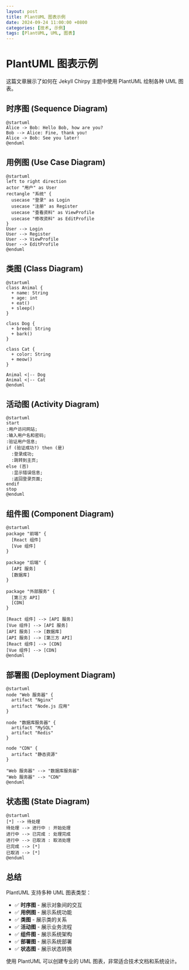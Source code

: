 ```yaml
---
layout: post
title: PlantUML 图表示例
date: 2024-09-24 11:00:00 +0800
categories: [技术, 示例]
tags: [PlantUML, UML, 图表]
---
```


# PlantUML 图表示例

这篇文章展示了如何在 Jekyll Chirpy 主题中使用 PlantUML 绘制各种 UML 图表。

## 时序图 (Sequence Diagram)

```plantuml
@startuml
Alice -> Bob: Hello Bob, how are you?
Bob --> Alice: Fine, thank you!
Alice -> Bob: See you later!
@enduml
```

## 用例图 (Use Case Diagram)

```plantuml
@startuml
left to right direction
actor "用户" as User
rectangle "系统" {
  usecase "登录" as Login
  usecase "注册" as Register
  usecase "查看资料" as ViewProfile
  usecase "修改资料" as EditProfile
}
User --> Login
User --> Register
User --> ViewProfile
User --> EditProfile
@enduml
```

## 类图 (Class Diagram)

```plantuml
@startuml
class Animal {
  + name: String
  + age: int
  + eat()
  + sleep()
}

class Dog {
  + breed: String
  + bark()
}

class Cat {
  + color: String
  + meow()
}

Animal <|-- Dog
Animal <|-- Cat
@enduml
```

## 活动图 (Activity Diagram)

```plantuml
@startuml
start
:用户访问网站;
:输入用户名和密码;
:验证用户信息;
if (验证成功?) then (是)
  :登录成功;
  :跳转到主页;
else (否)
  :显示错误信息;
  :返回登录页面;
endif
stop
@enduml
```

## 组件图 (Component Diagram)

```plantuml
@startuml
package "前端" {
  [React 组件]
  [Vue 组件]
}

package "后端" {
  [API 服务]
  [数据库]
}

package "外部服务" {
  [第三方 API]
  [CDN]
}

[React 组件] --> [API 服务]
[Vue 组件] --> [API 服务]
[API 服务] --> [数据库]
[API 服务] --> [第三方 API]
[React 组件] --> [CDN]
[Vue 组件] --> [CDN]
@enduml
```

## 部署图 (Deployment Diagram)

```plantuml
@startuml
node "Web 服务器" {
  artifact "Nginx"
  artifact "Node.js 应用"
}

node "数据库服务器" {
  artifact "MySQL"
  artifact "Redis"
}

node "CDN" {
  artifact "静态资源"
}

"Web 服务器" --> "数据库服务器"
"Web 服务器" --> "CDN"
@enduml
```

## 状态图 (State Diagram)

```plantuml
@startuml
[*] --> 待处理
待处理 --> 进行中 : 开始处理
进行中 --> 已完成 : 处理完成
进行中 --> 已取消 : 取消处理
已完成 --> [*]
已取消 --> [*]
@enduml
```

## 总结

PlantUML 支持多种 UML 图表类型：

- ✅ **时序图** - 展示对象间的交互
- ✅ **用例图** - 展示系统功能
- ✅ **类图** - 展示类的关系
- ✅ **活动图** - 展示业务流程
- ✅ **组件图** - 展示系统架构
- ✅ **部署图** - 展示系统部署
- ✅ **状态图** - 展示状态转换

使用 PlantUML 可以创建专业的 UML 图表，非常适合技术文档和系统设计。
